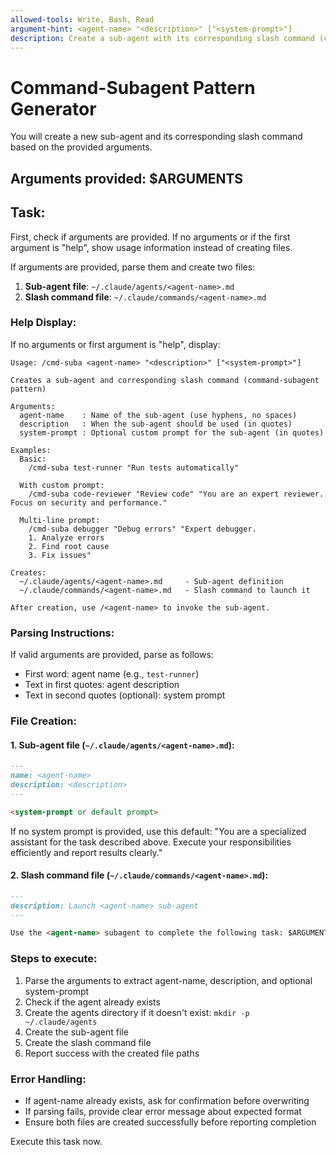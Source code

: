 ```yaml
---
allowed-tools: Write, Bash, Read
argument-hint: <agent-name> "<description>" ["<system-prompt>"]
description: Create a sub-agent with its corresponding slash command (command-subagent pattern)
---
```


# Command-Subagent Pattern Generator

You will create a new sub-agent and its corresponding slash command based on the provided arguments.

## Arguments provided: $ARGUMENTS

## Task:

First, check if arguments are provided. If no arguments or if the first argument is "help", show usage information instead of creating files.

If arguments are provided, parse them and create two files:

1. **Sub-agent file**: `~/.claude/agents/<agent-name>.md`
2. **Slash command file**: `~/.claude/commands/<agent-name>.md`

### Help Display:

If no arguments or first argument is "help", display:
```
Usage: /cmd-suba <agent-name> "<description>" ["<system-prompt>"]

Creates a sub-agent and corresponding slash command (command-subagent pattern)

Arguments:
  agent-name    : Name of the sub-agent (use hyphens, no spaces)
  description   : When the sub-agent should be used (in quotes)
  system-prompt : Optional custom prompt for the sub-agent (in quotes)

Examples:
  Basic:
    /cmd-suba test-runner "Run tests automatically"
  
  With custom prompt:
    /cmd-suba code-reviewer "Review code" "You are an expert reviewer. Focus on security and performance."
  
  Multi-line prompt:
    /cmd-suba debugger "Debug errors" "Expert debugger.
    1. Analyze errors
    2. Find root cause
    3. Fix issues"

Creates:
  ~/.claude/agents/<agent-name>.md     - Sub-agent definition
  ~/.claude/commands/<agent-name>.md   - Slash command to launch it

After creation, use /<agent-name> to invoke the sub-agent.
```

### Parsing Instructions:

If valid arguments are provided, parse as follows:
- First word: agent name (e.g., `test-runner`)
- Text in first quotes: agent description
- Text in second quotes (optional): system prompt

### File Creation:

#### 1. Sub-agent file (`~/.claude/agents/<agent-name>.md`):

```markdown
---
name: <agent-name>
description: <description>
---

<system-prompt or default prompt>
```

If no system prompt is provided, use this default:
"You are a specialized assistant for the task described above. Execute your responsibilities efficiently and report results clearly."

#### 2. Slash command file (`~/.claude/commands/<agent-name>.md`):

```markdown
---
description: Launch <agent-name> sub-agent
---

Use the <agent-name> subagent to complete the following task: $ARGUMENTS
```

### Steps to execute:

1. Parse the arguments to extract agent-name, description, and optional system-prompt
2. Check if the agent already exists
3. Create the agents directory if it doesn't exist: `mkdir -p ~/.claude/agents`
4. Create the sub-agent file
5. Create the slash command file
6. Report success with the created file paths

### Error Handling:

- If agent-name already exists, ask for confirmation before overwriting
- If parsing fails, provide clear error message about expected format
- Ensure both files are created successfully before reporting completion

Execute this task now.